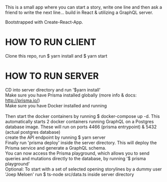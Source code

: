 This is a small app where you can start a story, write one line and then ask a friend to write the next line... build in React & utilizing a GraphQL server.

Bootstrapped with Create-React-App.

# HOW TO RUN CLIENT <br>
Clone this repo, run $ yarn install and $ yarn start <br>

# HOW TO RUN SERVER <br>
CD into server directory and run '$yarn install' <br>
Make sure you have Prisma installed globally (more info & docs: http://prisma.io/) <br>
Make sure you have Docker installed and running <br><br>
Then start the docker containers by running $ docker-compose up -d. This automatically starts 2 docker containers running GraphQL on a Postgres database image. These will run on ports 4466 (prisma entrypoint) & 5432 (actual postgres database)<br>
create the API endpoint by running $ yarn server<br>
Finally run 'prisma deploy' inside the server directory. This will deploy the Prisma service and generate a GraphQL schema. <br>
You can now access the Prisma playground, which allows you to send queries and mutations directly to the database, by running '$ prisma playground'  <br>
Optional: To start with a set of selected opening storylines by a dummy user 'Joep Meloen' run $ ts-node src/data.ts inside server directory
